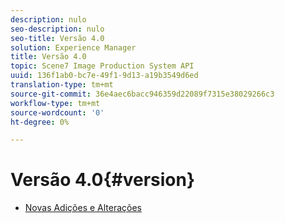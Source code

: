 ```yaml
---
description: nulo
seo-description: nulo
seo-title: Versão 4.0
solution: Experience Manager
title: Versão 4.0
topic: Scene7 Image Production System API
uuid: 136f1ab0-bc7e-49f1-9d13-a19b3549d6ed
translation-type: tm+mt
source-git-commit: 36e4aec6bacc946359d22089f7315e38029266c3
workflow-type: tm+mt
source-wordcount: '0'
ht-degree: 0%

---
```



# Versão 4.0{#version}

* [Novas Adições e Alterações](r-4-0-new.md)
